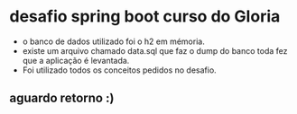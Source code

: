 # desafio spring boot curso do Gloria

- o banco de dados utilizado foi o h2 em mémoria.
- existe um arquivo chamado data.sql que faz o dump do banco toda fez que a aplicação é levantada.
- Foi utilizado todos os conceitos pedidos no desafio.


## aguardo retorno :)